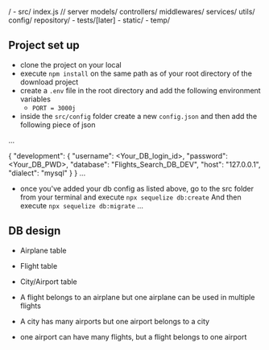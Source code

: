 /
    - src/
        index.js // server 
        models/
        controllers/
        middlewares/
        services/
        utils/
        config/
        repository/
    - tests/[later]
    - static/
    - temp/



    
## Project set up
- clone the project on your local
- execute `npm install` on the same path as of your root directory of the download project
- create a `.env` file in the root directory and add the following environment variables 
    - `PORT = 3000j`
- inside the `src/config` folder create a new `config.json` and then add the following piece of json

...

{
  "development": {
    "username": <Your_DB_login_id>,
    "password": <Your_DB_PWD>,
    "database": "Flights_Search_DB_DEV",
    "host": "127.0.0.1",
    "dialect": "mysql"
  }
}
...
- once you've added your db config as listed above, go to the src folder from your terminal and execute `npx sequelize db:create`
And then execute `npx sequelize db:migrate`
...


## DB design 
  - Airplane table
  - Flight table
  - City/Airport table
   
  - A flight belongs to an airplane but one airplane can be used in multiple flights
  - A city has many airports but one airport belongs to a city
  - one airport can have many flights, but a flight belongs to one airport